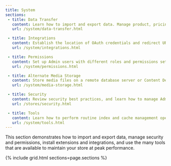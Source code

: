 ```yaml
---
title: System
sections:
 - title: Data Transfer
   content: Learn how to import and export data. Manage product, pricing, customer, and tax rate data.
   url: /system/data-transfer.html

 - title: Integrations
   content: Establish the location of OAuth credentials and redirect URL for third-party integrations, and identify available API resources. Discover resources to extend the native capabilities of Magento.
   url: /system/integrations.html

 - title: Permissions
   content: Set up Admin users with different roles and permissions settings.
   url: /system/permissions.html

 - title: Alternate Media Storage
   content: Store media files on a remote database server or Content Delivery Network (CDN).
   url: /system/media-storage.html

 - title: Security
   content: Review security best practices, and learn how to manage Admin sessions and credentials, implement CAPTCHA, and manage website restrictions.
   url: /stores/security.html

 - title: Tools
   content: Learn how to perform routine index and cache management operations, back up the system, manage scheduled operations, and use an assortment of developer tools.
   url: /system/tools.html
---
```


This section demonstrates how to import and export data, manage security and permissions, install extensions and integrations, and use the many tools that are available to maintain your store at peak performance.

{% include grid.html sections=page.sections %}
